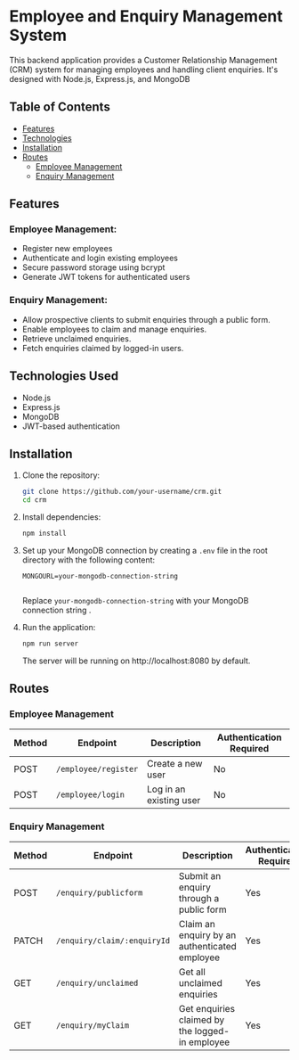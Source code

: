 # Employee and Enquiry Management System

This backend application provides a Customer Relationship Management (CRM) system for managing employees and handling client enquiries. It's designed with Node.js, Express.js, and MongoDB 

## Table of Contents

 - [Features](#features)
 - [Technologies](#technologies-used)
 - [Installation](#installation)
 - [Routes](#routes)
   - [Employee Management](#employee-management)
   - [Enquiry Management](#enquiry-management)


## Features

### Employee Management:

- Register new employees
- Authenticate and login existing employees
- Secure password storage using bcrypt
- Generate JWT tokens for authenticated users

### Enquiry Management:

- Allow prospective clients to submit enquiries through a public form.
- Enable employees to claim and manage enquiries.
- Retrieve unclaimed enquiries.
- Fetch enquiries claimed by logged-in users.

## Technologies Used

- Node.js
- Express.js
- MongoDB
- JWT-based authentication



## Installation

1. Clone the repository:

   ```bash
   git clone https://github.com/your-username/crm.git
   cd crm
   ```

2. Install dependencies:

   ```bash
   npm install
   ```

3. Set up your MongoDB connection by creating a `.env` file in the root directory with the following content:

   ```env
   MONGOURL=your-mongodb-connection-string
 
   ```

   Replace `your-mongodb-connection-string` with your MongoDB connection string .

4. Run the application:

   ```bash
   npm run server
   ```

   The server will be running on http://localhost:8080 by default.

## Routes

### Employee Management

| Method | Endpoint             | Description              | Authentication Required  |
| ------ | ---------------------| ------------------------ | ------------------------ |
| POST   | `/employee/register` | Create a new user        | No                       |
| POST   | `/employee/login`    | Log in an existing user  | No                       |

### Enquiry Management

| Method | Endpoint                   | Description                                     | Authentication Required |
| ------ | ---------------            | -----------------------------------             | ------------------------ |
| POST   | `/enquiry/publicform`      | Submit an enquiry through a public form         | Yes                      |
| PATCH  | `/enquiry/claim/:enquiryId`| Claim an enquiry by an authenticated employee   | Yes                      |
| GET    | `/enquiry/unclaimed`       | Get all unclaimed enquiries                     | Yes                      |
| GET    | `/enquiry/myClaim`         | Get enquiries claimed by the logged-in employee | Yes                      |                     |
